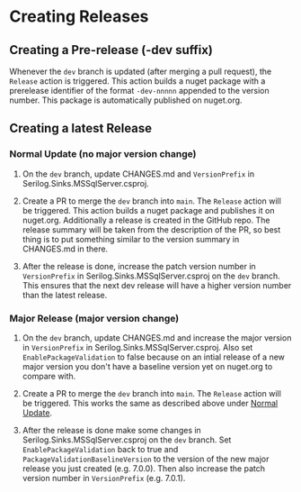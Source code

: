 # Creating Releases

## Creating a Pre-release (-dev suffix)

Whenever the `dev` branch is updated (after merging a pull request), the `Release` action is triggered. This action builds a nuget package with a prerelease identifier of the format `-dev-nnnnn` appended to the version number. This package is automatically published on nuget.org.

## Creating a latest Release

### Normal Update (no major version change)

1. On the `dev` branch, update CHANGES.md and `VersionPrefix` in Serilog.Sinks.MSSqlServer.csproj.

1. Create a PR to merge the `dev` branch into `main`. The `Release` action will be triggered. This action builds a nuget package and publishes it on nuget.org. Additionally a release is created in the GitHub repo. The release summary will be taken from the description of the PR, so best thing is to put something similar to the version summary in CHANGES.md in there.

1. After the release is done, increase the patch version number in `VersionPrefix` in Serilog.Sinks.MSSqlServer.csproj on the `dev` branch. This ensures that the next dev release will have a higher version number than the latest release.

### Major Release (major version change)

1. On the `dev` branch, update CHANGES.md and increase the major version in `VersionPrefix` in Serilog.Sinks.MSSqlServer.csproj. Also set `EnablePackageValidation` to false because on an intial release of a new major version you don't have a baseline version yet on nuget.org to compare with.

1. Create a PR to merge the `dev` branch into `main`. The `Release` action will be triggered. This works the same as described above under [Normal Update](#normal-update-no-major-version-change).

1. After the release is done make some changes in Serilog.Sinks.MSSqlServer.csproj on the `dev` branch. Set `EnablePackageValidation` back to true and `PackageValidationBaselineVersion` to the version of the new major release you just created (e.g. 7.0.0). Then also increase the patch version number in `VersionPrefix` (e.g. 7.0.1).
